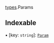 [types](../modules/Module-types).Params

## Indexable

▪ [key: `string`]: [`Param`](./Interface-Param)
